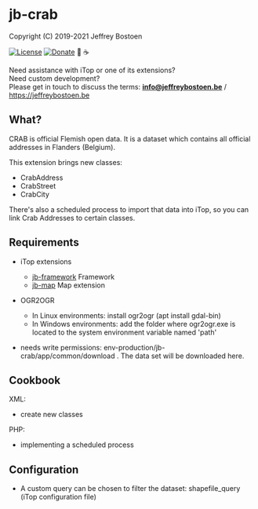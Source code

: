 # jb-crab

Copyright (C) 2019-2021 Jeffrey Bostoen

[![License](https://img.shields.io/github/license/jbostoen/iTop-custom-extensions)](https://github.com/jbostoen/iTop-custom-extensions/blob/master/license.md)
[![Donate](https://img.shields.io/badge/Donate-PayPal-green.svg)](https://www.paypal.me/jbostoen)
🍻 ☕

Need assistance with iTop or one of its extensions?  
Need custom development?  
Please get in touch to discuss the terms: **info@jeffreybostoen.be** / https://jeffreybostoen.be

## What?
CRAB is official Flemish open data. It is a dataset which contains all official addresses in Flanders (Belgium).

This extension brings new classes:
* CrabAddress
* CrabStreet
* CrabCity

There's also a scheduled process to import that data into iTop, so you can link Crab Addresses to certain classes.

## Requirements

* iTop extensions
  * [jb-framework](https://github.com/jbostoen/itop-jb-framework) Framework
  * [jb-map](https://github.com/jbostoen/itop-jb-pro-extensions) Map extension
  
* OGR2OGR
  * In Linux environments: install ogr2ogr (apt install gdal-bin)
  * In Windows environments: add the folder where ogr2ogr.exe is located to the system environment variable named 'path'

* needs write permissions: env-production/jb-crab/app/common/download . The data set will be downloaded here.

## Cookbook

XML:
* create new classes

PHP:
* implementing a scheduled process

## Configuration

* A custom query can be chosen to filter the dataset: shapefile_query (iTop configuration file)
